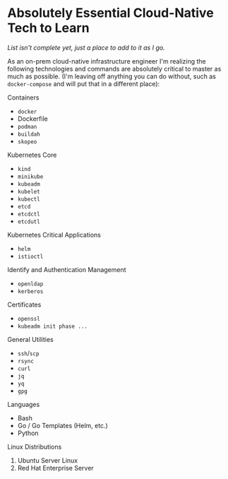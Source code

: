 # Absolutely Essential Cloud-Native Tech to Learn

*List isn't complete yet, just a place to add to it as I go.*

As an on-prem cloud-native infrastructure engineer I'm realizing the
following technologies and commands are absolutely critical to master as
much as possible. (I'm leaving off anything you can do without, such as
`docker-compose` and will put that in a different place):

Containers

* `docker`
* Dockerfile
* `podman`
* `buildah`
* `skopeo`

Kubernetes Core

* `kind`
* `minikube`
* `kubeadm`
* `kubelet`
* `kubectl`
* `etcd`
* `etcdctl`
* `etcdutl`

Kubernetes Critical Applications

* `helm`
* `istioctl`

Identify and Authentication Management

* `openldap`
* `kerberos`

Certificates

* `openssl`
* `kubeadm init phase ...`

General Utilities

* `ssh`/`scp`
* `rsync`
* `curl`
* `jq`
* `yq`
* `gpg`

Languages

* Bash
* Go / Go Templates (Helm, etc.)
* Python

Linux Distributions

1. Ubuntu Server Linux
2. Red Hat Enterprise Server
